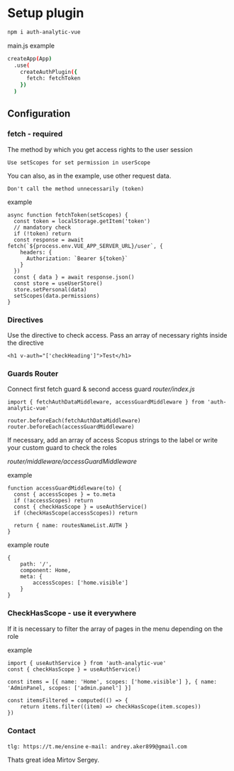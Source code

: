 # Setup plugin

```sh
npm i auth-analytic-vue
```

main.js example
```sh
createApp(App)
  .use(
    createAuthPlugin({
      fetch: fetchToken
    })
  )
```

## Configuration

### fetch - required
The method by which you get access rights to the user session

`Use setScopes for set permission in userScope`

You can also, as in the example, use other request data.

`Don't call the method unnecessarily (token)`

example
```
async function fetchToken(setScopes) {
  const token = localStorage.getItem('token')
  // mandatory check
  if (!token) return
  const response = await fetch(`${process.env.VUE_APP_SERVER_URL}/user`, {
    headers: {
      Authorization: `Bearer ${token}`
    }
  })
  const { data } = await response.json()
  const store = useUserStore()
  store.setPersonal(data)
  setScopes(data.permissions)
}
```

### Directives

Use the directive to check access. Pass an array of necessary rights inside the directive

```
<h1 v-auth="['checkHeading']">Test</h1>
```

### Guards Router
Connect first fetch guard & second access guard
<i>router/index.js</i>
```
import { fetchAuthDataMiddleware, accessGuardMiddleware } from 'auth-analytic-vue'

router.beforeEach(fetchAuthDataMiddleware)
router.beforeEach(accessGuardMiddleware)
```

If necessary, add an array of access Scopus strings to the label or write your custom guard to check the roles

<i>router/middleware/accessGuardMiddleware</i>

example
```
function accessGuardMiddleware(to) {
  const { accessScopes } = to.meta
  if (!accessScopes) return
  const { checkHasScope } = useAuthService()
  if (checkHasScope(accessScopes)) return

  return { name: routesNameList.AUTH }
}
```

example route
```
{
    path: '/',
    component: Home,
    meta: {
        accessScopes: ['home.visible']
    }
}
```

### CheckHasScope - use it everywhere
If it is necessary to filter the array of pages in the menu depending on the role

example
```
import { useAuthService } from 'auth-analytic-vue'
const { checkHasScope } = useAuthService()

const items = [{ name: 'Home', scopes: ['home.visible'] }, { name: 'AdminPanel, scopes: ['admin.panel'] }]

const itemsFiltered = computed(() => {
    return items.filter((item) => checkHasScope(item.scopes))
})

```

### Contact

`tlg: https://t.me/ensine`
`e-mail: andrey.aker899@gmail.com`

Thats great idea  Mirtov Sergey.
